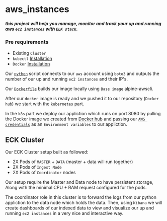 #                                             **aws_instances**
##### this project will help you manage, monitor and track your up and running aws `ec2 instances` with `ELK stack`.
### Pre requirements

- Existing `Cluster` 
- `kubectl` [Installation](https://kubernetes.io/docs/tasks/tools/install-kubectl/)
- `Docker` [Installation](https://docs.docker.com/engine/install/)

Our [`python`](./app_package/ec2_instance.py) script connects to our `aws` account using `boto3` and outputs the number of our up and running `ec2 instances` and their IP's.

Our [`Dockerfile`](./app_package/Dockerfile) builds our image locally using `Base image` alpine-awscli.

After our `docker` image is ready and we pushed it to our repository (`Docker hub`) we start with the `kubernetes` part. 

In the `k8s` part we deploy our appliction which runs on port 8080 by pulling the Docker image we created from [Docker hub](https://hub.docker.com/?ref=login) and passing our [`AWS credentials`](https://docs.aws.amazon.com/general/latest/gr/aws-sec-cred-types.html) as an `Environment variables` to our appliction.

## ECK Cluster

Our ECK Cluster setup built as followed:

- 2X Pods of `MASTER` + `DATA` (master + data will run together) 
- 2X Pods  of `Ingest Node`
- 2X Pods of `Coordinator` nodes

Our setup require the Master and Data node to have persistent storage,
Along with the minimal CPU + RAM request configured for the pods.

The coordinator role in this cluster is to forward the logs from our python appliction to the data node which holds the data.
Then, using `Kibana` we will create dashboards of our indexed data to view and visualize our up and running `ec2 instances` in a very nice and interactive way. 


